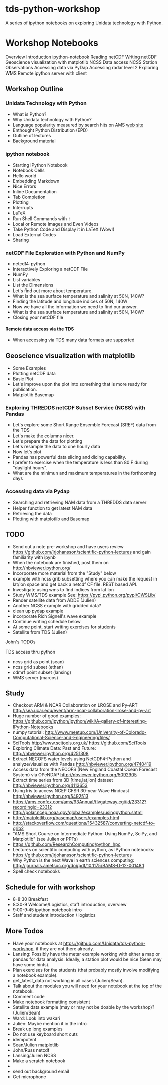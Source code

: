 tds-python-workshop
===================

A series of ipython notebooks on exploring Unidata technology with Python.

# Workshop Notebooks

Overview
Introduction
ipython-notebook
Reading netCDF
Writing netCDF
Geoscience visualization with matplotlib
NCSS Data access
NCSS Station Observations
Accessing data via PyDap
Accessing radar level 2
Exploring WMS
Remote ipython server with client

## Workshop Outline

### Unidata Technology with Python
- What is Python?
- Why Unidata technology with Python?
- Language popularity measured by search hits on AMS [web site](https://ams.confex.com/ams/93Annual/webprogram/start.html#srch=words%7Cjava%7Cmethod%7Cand%7Cpge%7C2)
- Enthought Python Distribution (EPD)
- Outline of lectures
- Background material

### ipython notebook
- Starting IPython Notebook
- Notebook Cells
- Hello world
- Embedding Markdown
- Nice Errors
- Inline Documentation
- Tab Completion
- Plotting
- Interrupts
- LaTeX 
- Run Shell Commands with `!`
- Local or Remote Images and Even Videos
- Take Python Code and Display it in LaTeX (Wow!)
- Load External Codes
- Sharing

### netCDF File Exploration with Python and NumPy
- netcdf4-python
- Interactively Exploring a netCDF File
- NumPy
- List variables
- List the Dimensions
- Let's find out more about temperature.
- What is the sea surface temperature and salinity at 50N, 140W?
- Finding the latitude and longitude indices of 50N, 140W
- Now we have all the information we need to find our answer.
- What is the sea surface temperature and salinity at 50N, 140W?
- Closing your netCDF file
#### Remote data access via the TDS
- When accessing via TDS many data formats are supported

## Geoscience visualization with matplotlib ##
- Some Examples
- Plotting netCDF data
- Basic Plot
- Let's improve upon the plot into something that is more ready for publication.
- Matplotlib Basemap

### Exploring THREDDS netCDF Subset Service (NCSS) with Pandas
- Let's explore some Short Range Ensemble Forecast (SREF) data from the TDS
- Let's make the columns nicer.
- Let's prepare the data for plotting
- Let's resample the data to one hourly data
- Now let's plot
- Pandas has powerful data slicing and dicing capability.
- I prefer to exercise when the temperature is less than 80 F during "daylight hours". 
- What are the minimun and maximum temperatures in the forthcoming days

### Accessing data via Pydap
- Searching and retrieving NAM data from a THREDDS data server
- Helper function to get latest NAM data
- Retrieving the data
- Plotting with matplotlib and Basemap

## TODO

- Send out a note pre-workshop and have users review https://github.com/jrjohansson/scientific-python-lectures and gain familiarity with ipynb
- When the notebook are finished, post them on http://nbviewer.ipython.org/
- Incorporate more material from the "Study" below
- example with ncss grib subsetting where you can make the request in lat/lon space and get back a netcdf CF file. REST based API.
- Investigate using wms to find indices from lat lon
- Study WMS/TDS example See: https://pypi.python.org/pypi/OWSLib/
- Render satellite data from ADDE (Julien)
- Another NCSS example with gridded data?
- clean up pydap example
- incorporate Rich Signell's wave example
- Continue writing schedule below
- At some point, start writing exercises for students
- Satellite from TDS (Julien)

John's TODOs

TDS access thru python

- ncss grid as point (sean)
- ncss grid subset (ethan)
- cdmrf point subset (lansing)
- WMS server (marcos)

## Study

- Checkout ARM & NCAR Collaboration on LROSE and Py-ART <http://sea.ucar.edu/event/arm-ncar-collaboration-lrose-and-py-art>
- Huge number of good examples: <https://github.com/ipython/ipython/wiki/A-gallery-of-interesting-IPython-Notebooks>
- numpy tutorial: <http://www.meetup.com/University-of-Colorado-Computational-Science-and-Engineering/files/>
- SciTools <http://www.scitools.org.uk/> <https://github.com/SciTools>
- Exploring Climate Data: Past and Future: http://nbviewer.ipython.org/4251308
- Extract NECOFS water levels using NetCDF4-Python and analyze/visualize with Pandas http://nbviewer.ipython.org/4740419
- Access data from the NECOFS (New England Coastal Ocean Forecast System) via OPeNDAP http://nbviewer.ipython.org/5092905
- Extract time series from 3D [time,lat,lon] dataset http://nbviewer.ipython.org/4113653
- Using Iris to access NCEP CFSR 30-year Wave Hindcast http://nbviewer.ipython.org/5492513
- https://ams.confex.com/ams/93Annual/flvgateway.cgi/id/23312?recordingid=23312
- http://polar.ncep.noaa.gov/global/examples/usingpython.shtml
- http://matplotlib.org/basemap/users/examples.html
- http://stackoverflow.com/questions/15432587/converting-netcdf-to-grib2
- "AMS Short Course on Intermediate Python: Using NumPy, SciPy, and Matplotlib" (see Julien or PPTs)
- https://github.com/ResearchComputing/python_hpc
- Lectures on scientific computing with python, as IPython notebooks: https://github.com/jrjohansson/scientific-python-lectures
- Why Python is the next Wave in earth sciences computing: http://journals.ametsoc.org/doi/pdf/10.1175/BAMS-D-12-00148.1
- Spell check notebooks

## Schedule for with workshop 

- 8-8:30 Breakfast
- 8:30-9 Welcome/Logistics, staff introduction, overview
- 9:00-9:45 ipython notebook intro
- Staff and student introduction / logistics

## More Todos

- Have your notebooks at https://github.com/Unidata/tds-python-workshop, if they are not there already.
- Lansing: Possibly have the metar example working with either a map or pandas for data analysis. Ideally, a station plot would be nice (Sean may have some hints).
- Plan exercises for the students (that probably mostly involve modifying a notebook example).
- get_latest_data not working in all cases (Julien/Sean).
- Talk about the modules you will need for your notebook at the top of the notebook.
- Comment code
- Make notebook formatting consistent
- Satellite data example (may or may not be doable by the workshop)? (Julien/Sean) 
- Ward: Look into wakari
- Julien: Maybe mention it in the intro
- Break up long examples
- Do not use keyboard short cuts
- idempotent
- Sean/Julien matplotlib
- John/Russ netcdf
- Lansing/Julien NCSS
- Make a scratch notebook
- 
- send out background email
- Get microphone
